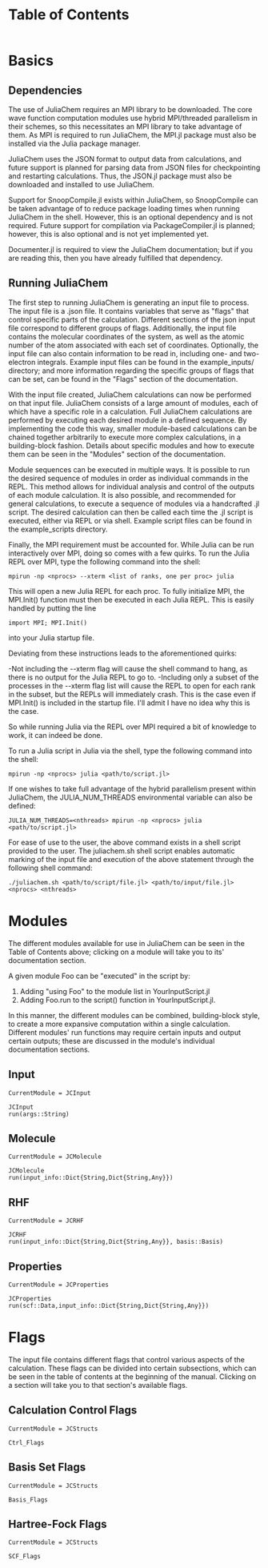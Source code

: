 # Table of Contents
```@contents
```

# Basics

## Dependencies

The use of JuliaChem requires an MPI library to be downloaded. The core wave
function computation modules use hybrid MPI/threaded parallelism in their schemes,
so this necessitates an MPI library to take advantage of them. As MPI is
required to run JuliaChem, the MPI.jl package must also be installed via the Julia
package manager.

JuliaChem uses the JSON format to output data from calculations, and future support
is planned for parsing data from JSON files for checkpointing and restarting calculations.
Thus, the JSON.jl package must also be downloaded and installed to use JuliaChem.

Support for SnoopCompile.jl exists within JuliaChem, so SnoopCompile can be taken advantage
of to reduce package loading times when running JuliaChem in the shell. However, this is
an optional dependency and is not required. Future support for compilation via PackageCompiler.jl
is planned; however, this is also optional and is not yet implemented yet.

Documenter.jl is required to view the JuliaChem documentation; but if you are reading
this, then you have already fulfilled that dependency.

## Running JuliaChem

The first step to running JuliaChem is generating an input file to process. The
input file is a .json file. It contains variables that serve as "flags"
that control specific parts of the calculation. Different sections of the json
input file correspond to different groups of flags.
Additionally, the input file contains the molecular coordinates of
the system, as well as the atomic number of the atom associated with each set
of coordinates. Optionally, the input file can also contain information to be
read in, including one- and two- electron integrals. Example input files can be
found in the example_inputs/ directory; and more information regarding the
specific groups of flags that can be set, can be found in the "Flags" section
of the documentation.

With the input file created, JuliaChem calculations can now be performed on
that input file. JuliaChem consists of a large amount of modules, each of
which have a specific role in a calculation. Full JuliaChem calculations
are performed by executing each desired module in a defined sequence. By
implementing the code this way, smaller module-based calculations can be chained
together arbitrarily to execute more complex calculations, in a building-block
fashion. Details about specific modules and how to execute them can be seen
in the "Modules" section of the documentation.

Module sequences can be executed in multiple ways. It is possible to run the
desired sequence of modules in order as individual commands in the REPL. This
method allows for individual analysis and control of the outputs of each
module calculation. It is also possible, and recommended for general calculations,
to execute a sequence of modules via a handcrafted .jl script. The desired
calculation can then be called each time the .jl script is executed, either via
REPL or via shell. Example script files can be found in the example_scripts
directory.

Finally, the MPI requirement must be accounted for. While Julia can be run interactively
over MPI, doing so comes with a few quirks. To run the Julia REPL over MPI, type the
following command into the shell:

```
mpirun -np <nprocs> --xterm <list of ranks, one per proc> julia
```

This will open a new Julia REPL for each proc. To fully initialize MPI, the
MPI.Init() function must then be executed in each Julia REPL. This is
easily handled by putting the line

```
import MPI; MPI.Init()
```

into your Julia startup file.

Deviating from these instructions leads to the aforementioned quirks:

-Not including the --xterm flag will cause the shell command to hang, as there is
no output for the Julia REPL to go to.
-Including only a subset of the processes in the --xterm flag list will cause
the REPL to open for each rank in the subset, but the REPLs will immediately
crash. This is the case even if MPI.Init() is included in the startup file.
I'll admit I have no idea why this is the case.

So while running Julia via the REPL over MPI required a bit of knowledge
to work, it can indeed be done.

To run a Julia script in Julia via the shell, type the following command into
the shell:
```
mpirun -np <nprocs> julia <path/to/script.jl>
```

If one wishes to take full advantage of the hybrid parallelism present within
JuliaChem, the JULIA_NUM_THREADS environmental variable can also be defined:

```
JULIA_NUM_THREADS=<nthreads> mpirun -np <nprocs> julia <path/to/script.jl>
```

For ease of use to the user, the above command exists in a shell script provided
to the user. The juliachem.sh shell script enables automatic marking of the input
file and execution of the above statement through the following shell command:

```
./juliachem.sh <path/to/script/file.jl> <path/to/input/file.jl> <nprocs> <nthreads>
```

# Modules

The different modules available for use in JuliaChem can be seen in the
Table of Contents above; clicking on a module will take you to its'
documentation section.

A given module Foo can be "executed" in the script by:
1. Adding "using Foo" to the module list in YourInputScript.jl
2. Adding Foo.run to the script() function in YourInputScript.jl.

In this manner, the different modules can be combined, building-block style, to
create a more expansive computation within a single calculation. Different
modules' run functions may require certain inputs and output certain outputs;
these are discussed in the module's individual documentation sections.

## Input

```@meta
CurrentModule = JCInput
```

```@docs
JCInput
run(args::String)
```
## Molecule

```@meta
CurrentModule = JCMolecule
```

```@docs
JCMolecule
run(input_info::Dict{String,Dict{String,Any}})
```

## RHF

```@meta
CurrentModule = JCRHF
```

```@docs
JCRHF
run(input_info::Dict{String,Dict{String,Any}}, basis::Basis)
```

## Properties

```@meta
CurrentModule = JCProperties
```

```@docs
JCProperties
run(scf::Data,input_info::Dict{String,Dict{String,Any}})
```

# Flags

The input file contains different flags that control various aspects of the
calculation. These flags can be divided into certain subsections, which can
be seen in the table of contents at the beginning of the manual. Clicking on
a section will take you to that section's available flags.

## Calculation Control Flags

```@meta
CurrentModule = JCStructs
```

```@docs
Ctrl_Flags
```

## Basis Set Flags

```@meta
CurrentModule = JCStructs
```

```@docs
Basis_Flags
```

## Hartree-Fock Flags

```@meta
CurrentModule = JCStructs
```

```@docs
SCF_Flags
```
